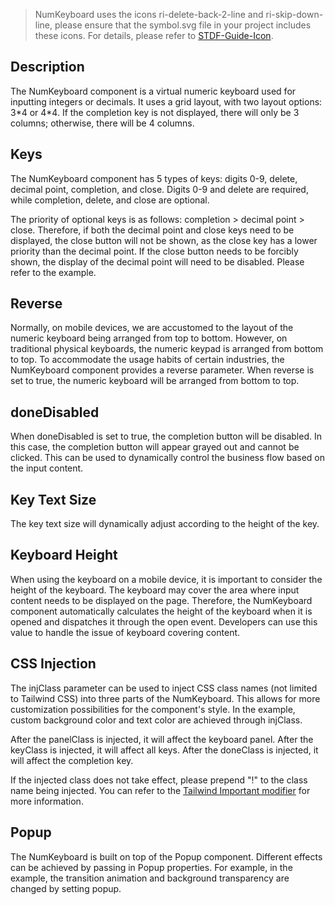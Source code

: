 > NumKeyboard uses the icons ri-delete-back-2-line and ri-skip-down-line, please ensure that the symbol.svg file in your project includes these icons. For details, please refer to [STDF-Guide-Icon](https://stdf.design/#/guide/icon).

## Description

The NumKeyboard component is a virtual numeric keyboard used for inputting integers or decimals. It uses a grid layout, with two layout options: 3\*4 or 4\*4. If the completion key is not displayed, there will only be 3 columns; otherwise, there will be 4 columns.

## Keys

The NumKeyboard component has 5 types of keys: digits 0-9, delete, decimal point, completion, and close. Digits 0-9 and delete are required, while completion, delete, and close are optional.

The priority of optional keys is as follows: completion > decimal point > close. Therefore, if both the decimal point and close keys need to be displayed, the close button will not be shown, as the close key has a lower priority than the decimal point. If the close button needs to be forcibly shown, the display of the decimal point will need to be disabled. Please refer to the example.

## Reverse

Normally, on mobile devices, we are accustomed to the layout of the numeric keyboard being arranged from top to bottom. However, on traditional physical keyboards, the numeric keypad is arranged from bottom to top. To accommodate the usage habits of certain industries, the NumKeyboard component provides a reverse parameter. When reverse is set to true, the numeric keyboard will be arranged from bottom to top.

## doneDisabled

When doneDisabled is set to true, the completion button will be disabled. In this case, the completion button will appear grayed out and cannot be clicked. This can be used to dynamically control the business flow based on the input content.

## Key Text Size

The key text size will dynamically adjust according to the height of the key.

## Keyboard Height

When using the keyboard on a mobile device, it is important to consider the height of the keyboard. The keyboard may cover the area where input content needs to be displayed on the page. Therefore, the NumKeyboard component automatically calculates the height of the keyboard when it is opened and dispatches it through the open event. Developers can use this value to handle the issue of keyboard covering content.

## CSS Injection

The injClass parameter can be used to inject CSS class names (not limited to Tailwind CSS) into three parts of the NumKeyboard. This allows for more customization possibilities for the component's style. In the example, custom background color and text color are achieved through injClass.

After the panelClass is injected, it will affect the keyboard panel. After the keyClass is injected, it will affect all keys. After the doneClass is injected, it will affect the completion key.

If the injected class does not take effect, please prepend "!" to the class name being injected. You can refer to the [Tailwind Important modifier](https://tailwindcss.com/docs/configuration#important-modifier) for more information.

## Popup

The NumKeyboard is built on top of the Popup component. Different effects can be achieved by passing in Popup properties. For example, in the example, the transition animation and background transparency are changed by setting popup.
